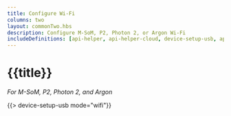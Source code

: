 ```yaml
---
title: Configure Wi-Fi
columns: two
layout: commonTwo.hbs
description: Configure M-SoM, P2, Photon 2, or Argon Wi-Fi
includeDefinitions: [api-helper, api-helper-cloud, device-setup-usb, api-helper-protobuf, api-helper-usb, api-helper-extras, api-helper-tickets, webdfu, zip]
---
```


# {{title}}

*For M-SoM, P2, Photon 2, and Argon*

{{> device-setup-usb mode="wifi"}}


